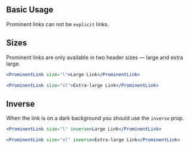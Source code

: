 ## Basic Usage

Prominent links can not be `explicit` links.

## Sizes

Prominent links are only available in two header sizes — large and extra large. 

```jsx
<ProminentLink size="l">Large Link</ProminentLink>
```

```jsx
<ProminentLink size="xl">Extra-large Link</ProminentLink>
```

## Inverse

When the link is on a dark background you should use the `inverse` prop.

```jsx { "props": { "style": { "background": "#0068b3" } } }
<ProminentLink size="l" inverse>Large Link</ProminentLink>
```

```jsx { "props": { "style": { "background": "#0068b3" } } }
<ProminentLink size="xl" inverse>Extra-large Link</ProminentLink>
```
